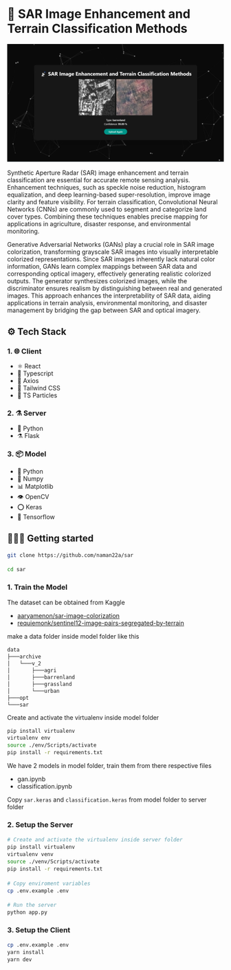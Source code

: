 # 📡 SAR Image Enhancement and Terrain Classification Methods

![SAR](./assets/SAR.png)

Synthetic Aperture Radar (SAR) image enhancement and terrain classification are essential for accurate remote sensing analysis. Enhancement techniques, such as speckle noise reduction, histogram equalization, and deep learning-based super-resolution, improve image clarity and feature visibility. For terrain classification, Convolutional Neural Networks (CNNs) are commonly used to segment and categorize land cover types. Combining these techniques enables precise mapping for applications in agriculture, disaster response, and environmental monitoring.

Generative Adversarial Networks (GANs) play a crucial role in SAR image colorization, transforming grayscale SAR images into visually interpretable colorized representations. Since SAR images inherently lack natural color information, GANs learn complex mappings between SAR data and corresponding optical imagery, effectively generating realistic colorized outputs. The generator synthesizes colorized images, while the discriminator ensures realism by distinguishing between real and generated images. This approach enhances the interpretability of SAR data, aiding applications in terrain analysis, environmental monitoring, and disaster management by bridging the gap between SAR and optical imagery.

## ⚙️ Tech Stack

### 1. 🌐 Client

-   ⚛️ React
-   🔷 Typescript
-   📨 Axios
-   🎨 Tailwind CSS
-   🎊 TS Particles

### 2. ⚗️ Server

-   🐍 Python
-   ⚗️ Flask

### 3. 📦 Model

-   🐍 Python
-   🔢 Numpy
-   📊 Matplotlib
-   👁️ OpenCV
-   ⭕ Keras
-   📙 Tensorflow

## 🚶🏻‍♂️ Getting started

```bash
git clone https://github.com/naman22a/sar

cd sar
```

### 1. Train the Model

The dataset can be obtained from Kaggle

-   [aaryamenon/sar-image-colorization](https://www.kaggle.com/datasets/aaryamenon/sar-image-colorization/code)
-   [requiemonk/sentinel12-image-pairs-segregated-by-terrain](https://www.kaggle.com/datasets/requiemonk/sentinel12-image-pairs-segregated-by-terrain)

make a data folder inside model folder like this

```
data
├───archive
│   └───v_2
│       ├───agri
│       ├───barrenland
│       ├───grassland
│       └───urban
├───opt
└───sar
```

Create and activate the virtualenv inside model folder

```bash
pip install virtualenv
virtualenv env
source ./env/Scripts/activate
pip install -r requirements.txt
```

We have 2 models in model folder, train them from there respective files

-   gan.ipynb
-   classification.ipynb

Copy `sar.keras` and `classification.keras` from model folder to server folder

### 2. Setup the Server

```bash
# Create and activate the virtualenv inside server folder
pip install virtualenv
virtualenv venv
source ./venv/Scripts/activate
pip install -r requirements.txt

# Copy enviroment variables
cp .env.example .env

# Run the server
python app.py
```

### 3. Setup the Client

```bash
cp .env.example .env
yarn install
yarn dev
```
